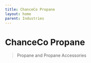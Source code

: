 ```yaml
---
title: ChanceCo Propane
layout: home
parent: Industries
---
```


# ChanceCo Propane
> Propane and Propane Accessories